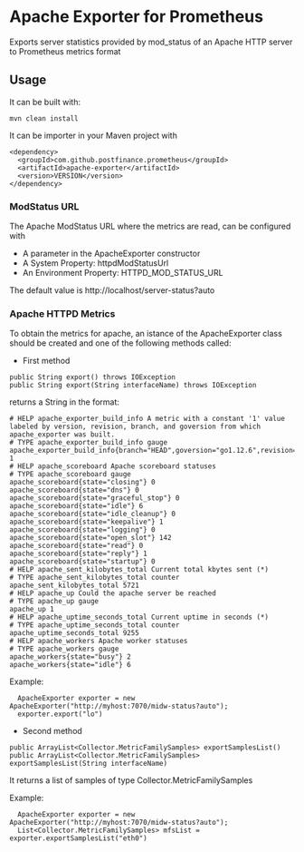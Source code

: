 # Apache Exporter for Prometheus
Exports server statistics provided by mod_status of an Apache HTTP server to Prometheus metrics format

## Usage 

It can be built with:

```
mvn clean install
```

It can be importer in your Maven project with

```
<dependency>
  <groupId>com.github.postfinance.prometheus</groupId>
  <artifactId>apache-exporter</artifactId>
  <version>VERSION</version>
</dependency>

```

### ModStatus URL

The Apache ModStatus URL where the metrics are read, can be configured with

* A parameter in the ApacheExporter constructor
* A System Property: httpdModStatusUrl
* An Environment Property: HTTPD_MOD_STATUS_URL

The default value is http://localhost/server-status?auto

### Apache HTTPD Metrics

To obtain the metrics for apache, an istance of the ApacheExporter class should be created 
and one of the following methods called:

* First method

```
public String export() throws IOException
public String export(String interfaceName) throws IOException
```
returns a String in the format:

```
# HELP apache_exporter_build_info A metric with a constant '1' value labeled by version, revision, branch, and goversion from which apache_exporter was built.
# TYPE apache_exporter_build_info gauge
apache_exporter_build_info{branch="HEAD",goversion="go1.12.6",revision="6195241a96c02af175ba2842dfd883682133b066",version="0.7.0"} 1
# HELP apache_scoreboard Apache scoreboard statuses
# TYPE apache_scoreboard gauge
apache_scoreboard{state="closing"} 0
apache_scoreboard{state="dns"} 0
apache_scoreboard{state="graceful_stop"} 0
apache_scoreboard{state="idle"} 6
apache_scoreboard{state="idle_cleanup"} 0
apache_scoreboard{state="keepalive"} 1
apache_scoreboard{state="logging"} 0
apache_scoreboard{state="open_slot"} 142
apache_scoreboard{state="read"} 0
apache_scoreboard{state="reply"} 1
apache_scoreboard{state="startup"} 0
# HELP apache_sent_kilobytes_total Current total kbytes sent (*)
# TYPE apache_sent_kilobytes_total counter
apache_sent_kilobytes_total 5721
# HELP apache_up Could the apache server be reached
# TYPE apache_up gauge
apache_up 1
# HELP apache_uptime_seconds_total Current uptime in seconds (*)
# TYPE apache_uptime_seconds_total counter
apache_uptime_seconds_total 9255
# HELP apache_workers Apache worker statuses
# TYPE apache_workers gauge
apache_workers{state="busy"} 2
apache_workers{state="idle"} 6

```

Example:

```
  ApacheExporter exporter = new ApacheExporter("http://myhost:7070/midw-status?auto");
  exporter.export("lo")
```

* Second method

```
public ArrayList<Collector.MetricFamilySamples> exportSamplesList()
public ArrayList<Collector.MetricFamilySamples> exportSamplesList(String interfaceName)
```

It returns a list of samples of type Collector.MetricFamilySamples


Example:

```
  ApacheExporter exporter = new ApacheExporter("http://myhost:7070/midw-status?auto");
  List<Collector.MetricFamilySamples> mfsList = exporter.exportSamplesList("eth0")
```